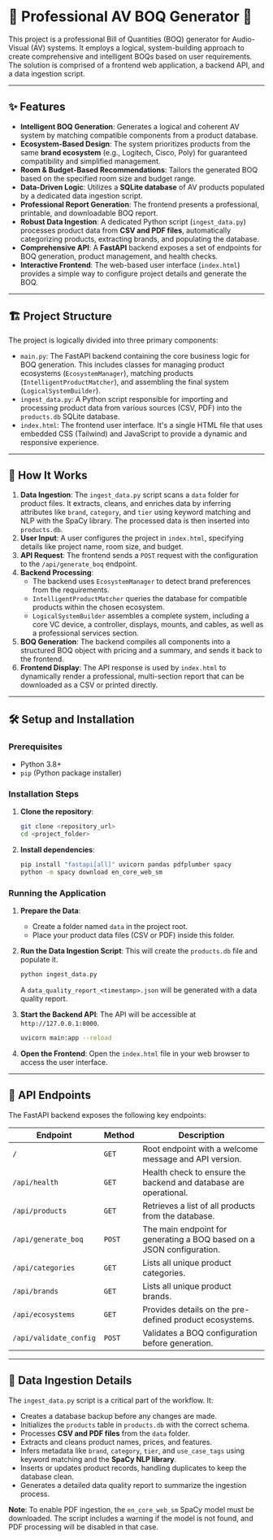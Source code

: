 # 🌟 Professional AV BOQ Generator 🌟

This project is a professional Bill of Quantities (BOQ) generator for Audio-Visual (AV) systems. It employs a logical, system-building approach to create comprehensive and intelligent BOQs based on user requirements. The solution is comprised of a frontend web application, a backend API, and a data ingestion script.

---

## ✨ Features

- **Intelligent BOQ Generation**: Generates a logical and coherent AV system by matching compatible components from a product database.
- **Ecosystem-Based Design**: The system prioritizes products from the same **brand ecosystem** (e.g., Logitech, Cisco, Poly) for guaranteed compatibility and simplified management.
- **Room & Budget-Based Recommendations**: Tailors the generated BOQ based on the specified room size and budget range.
- **Data-Driven Logic**: Utilizes a **SQLite database** of AV products populated by a dedicated data ingestion script.
- **Professional Report Generation**: The frontend presents a professional, printable, and downloadable BOQ report.
- **Robust Data Ingestion**: A dedicated Python script (`ingest_data.py`) processes product data from **CSV and PDF files**, automatically categorizing products, extracting brands, and populating the database.
- **Comprehensive API**: A **FastAPI** backend exposes a set of endpoints for BOQ generation, product management, and health checks.
- **Interactive Frontend**: The web-based user interface (`index.html`) provides a simple way to configure project details and generate the BOQ.

---

## 🏗️ Project Structure

The project is logically divided into three primary components:

- `main.py`: The FastAPI backend containing the core business logic for BOQ generation. This includes classes for managing product ecosystems (`EcosystemManager`), matching products (`IntelligentProductMatcher`), and assembling the final system (`LogicalSystemBuilder`).
- `ingest_data.py`: A Python script responsible for importing and processing product data from various sources (CSV, PDF) into the `products.db` SQLite database.
- `index.html`: The frontend user interface. It's a single HTML file that uses embedded CSS (Tailwind) and JavaScript to provide a dynamic and responsive experience.

---

## 🧠 How It Works

1.  **Data Ingestion**: The `ingest_data.py` script scans a `data` folder for product files. It extracts, cleans, and enriches data by inferring attributes like `brand`, `category`, and `tier` using keyword matching and NLP with the SpaCy library. The processed data is then inserted into `products.db`.
2.  **User Input**: A user configures the project in `index.html`, specifying details like project name, room size, and budget.
3.  **API Request**: The frontend sends a `POST` request with the configuration to the `/api/generate_boq` endpoint.
4.  **Backend Processing**:
    - The backend uses `EcosystemManager` to detect brand preferences from the requirements.
    - `IntelligentProductMatcher` queries the database for compatible products within the chosen ecosystem.
    - `LogicalSystemBuilder` assembles a complete system, including a core VC device, a controller, displays, mounts, and cables, as well as a professional services section.
5.  **BOQ Generation**: The backend compiles all components into a structured BOQ object with pricing and a summary, and sends it back to the frontend.
6.  **Frontend Display**: The API response is used by `index.html` to dynamically render a professional, multi-section report that can be downloaded as a CSV or printed directly.

---

## 🛠️ Setup and Installation

### Prerequisites

- Python 3.8+
- `pip` (Python package installer)

### Installation Steps

1.  **Clone the repository**:
    ```bash
    git clone <repository_url>
    cd <project_folder>
    ```

2.  **Install dependencies**:
    ```bash
    pip install "fastapi[all]" uvicorn pandas pdfplumber spacy
    python -m spacy download en_core_web_sm
    ```

### Running the Application

1.  **Prepare the Data**:
    - Create a folder named `data` in the project root.
    - Place your product data files (CSV or PDF) inside this folder.

2.  **Run the Data Ingestion Script**:
    This will create the `products.db` file and populate it.
    ```bash
    python ingest_data.py
    ```
    A `data_quality_report_<timestamp>.json` will be generated with a data quality report.

3.  **Start the Backend API**:
    The API will be accessible at `http://127.0.0.1:8000`.
    ```bash
    uvicorn main:app --reload
    ```

4.  **Open the Frontend**:
    Open the `index.html` file in your web browser to access the user interface.

---

## 🔗 API Endpoints

The FastAPI backend exposes the following key endpoints:

| Endpoint                 | Method | Description                                                                 |
| ------------------------ | ------ | --------------------------------------------------------------------------- |
| `/`                      | `GET`  | Root endpoint with a welcome message and API version.               |
| `/api/health`            | `GET`  | Health check to ensure the backend and database are operational.   |
| `/api/products`          | `GET`  | Retrieves a list of all products from the database.                 |
| `/api/generate_boq`      | `POST` | The main endpoint for generating a BOQ based on a JSON configuration. |
| `/api/categories`        | `GET`  | Lists all unique product categories.                                |
| `/api/brands`            | `GET`  | Lists all unique product brands.                                    |
| `/api/ecosystems`        | `GET`  | Provides details on the pre-defined product ecosystems.           |
| `/api/validate_config`   | `POST` | Validates a BOQ configuration before generation.                    |

---

## 📝 Data Ingestion Details

The `ingest_data.py` script is a critical part of the workflow. It:
- Creates a database backup before any changes are made.
- Initializes the `products` table in `products.db` with the correct schema.
- Processes **CSV and PDF files** from the `data` folder.
- Extracts and cleans product names, prices, and features.
- Infers metadata like `brand`, `category`, `tier`, and `use_case_tags` using keyword matching and the **SpaCy NLP library**.
- Inserts or updates product records, handling duplicates to keep the database clean.
- Generates a detailed data quality report to summarize the ingestion process.

**Note**: To enable PDF ingestion, the `en_core_web_sm` SpaCy model must be downloaded. The script includes a warning if the model is not found, and PDF processing will be disabled in that case.
